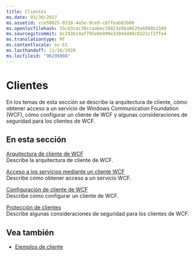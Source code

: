 ```yaml
---
title: Clientes
ms.date: 03/30/2017
ms.assetid: cce50025-0318-4a5e-9ce8-c67feab83b06
ms.openlocfilehash: 55cb3cac30ccaabec39823e9ba0629a6088b1508
ms.sourcegitcommit: bc293b14af795e0e999e3304dd40c0222cf2ffe4
ms.translationtype: MT
ms.contentlocale: es-ES
ms.lasthandoff: 11/26/2020
ms.locfileid: "96295098"
---
```

# <a name="clients"></a>Clientes

En los temas de esta sección se describe la arquitectura de cliente, cómo obtener acceso a un servicio de Windows Communication Foundation (WCF), cómo configurar un cliente de WCF y algunas consideraciones de seguridad para los clientes de WCF.  
  
## <a name="in-this-section"></a>En esta sección  

 [Arquitectura de cliente de WCF](client-architecture.md)  
 Describe la arquitectura de cliente de WCF.  
  
 [Acceso a los servicios mediante un cliente WCF](accessing-services-using-a-client.md)  
 Describe cómo obtener acceso a un servicio WCF.  
  
 [Configuración de cliente de WCF](client-configuration.md)  
 Describe cómo configurar un cliente de WCF.  
  
 [Protección de clientes](../securing-clients.md)  
 Describe algunas consideraciones de seguridad para los clientes de WCF.  
  
## <a name="see-also"></a>Vea también

- [Ejemplos de cliente](../samples/client.md)
